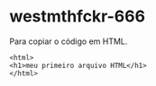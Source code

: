 # westmthfckr-666

Para copiar o código em HTML.
```
<html>
<h1>meu primeiro arquivo HTML</h1>
</html>
```
